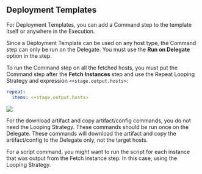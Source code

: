 ## Deployment Templates

For Deployment Templates, you can add a Command step to the template itself or anywhere in the Execution.

Since a Deployment Template can be used on any host type, the Command step can only be run on the Delegate. You must use the **Run on Delegate** option in the step.

To run the Command step on all the fetched hosts, you must put the Command step after the **Fetch Instances** step and use the Repeat Looping Strategy and expression `<+stage.output.hosts>`:

```yaml
repeat:  
  items: <+stage.output.hosts>
```

![](./static/download-and-copy-artifacts-using-the-command-step-06.png)

For the download artifact and copy artifact/config commands, you do not need the Looping Strategy. These commands should be run once on the Delegate. These commands will download the artifact and copy the artifact/config to the Delegate only, not the target hosts.

For a script command, you might want to run the script for each instance that was output from the Fetch instance step. In this case, using the Looping Strategy.
